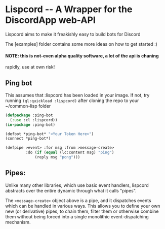 # Lispcord -- A Wrapper for the DiscordApp web-API

Lispcord aims to make it freakishly easy to build bots for Discord

The [examples] folder contains some more ideas on how to get started :)

#### NOTE: this is not-even alpha quality software, a lot of the api is chaning
rapidly, use at own risk!

## Ping bot

This assumes that :lispcord has been loaded in your image. If not, try running
`(ql:quickload :lispcord)` after cloning the repo to your ~/common-lisp folder

```lisp
(defpackage :ping-bot
  (:use :cl :lispcord))
(in-package :ping-bot)

(defbot *ping-bot* "<Your Token Here>")
(connect *ping-bot*)

(defpipe >event> :for msg :from >message-create>
         :do (if (equal (lc:content msg) "ping")
	         (reply msg "pong")))
```

## Pipes:
Unlike many other libraries, which use basic event handlers, lispcord
abstracts over the entire dynamic through what it calls "pipes".

The `>message-create>` object above is a pipe, and it dispatches events  which can be handled in various ways.
This allows you to define your own new (or derivative) pipes,
to chain them, filter them or otherwise combine them without being
forced into a single monolithic event-dispatching mechanism.